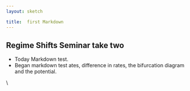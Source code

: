 ```yaml
---
layout: sketch

title:  first Markdown
---
```






 





Regime Shifts Seminar take two
------------------------------

-   Today Markdown test.
-   Began markdown test ates,
    difference in rates, the bifurcation diagram and the potential.


\

